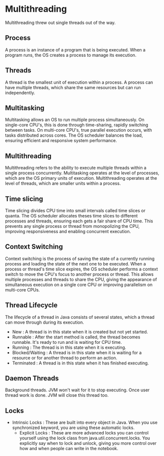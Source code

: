 # Multithreading

Multithreading threw out single threads out of the way.

## Process

A process is an instance of a program that is being executed. When a program runs, the OS creates a process to manage
its execution.

## Threads

A thread is the smallest unit of execution within a process. A process can have multiple threads, which share the same
resources but can run independently.

## Multitasking

Multitasking allows an OS to run multiple process simultaneously. On single-core CPU's, this is done through 
time-sharing, rapidly switching between tasks. On multi-core CPU's, true parallel execution occurs, with tasks 
distributed across cores. The OS scheduler balances the load, ensuring efficient and responsive system performance.

## Multithreading

Multithreading refers to the ability to execute multiple threads within a single process concurrently.
Multitasking operates at the level of processes, which are the OS primary units of execution.
Multithreading operates at the level of threads, which are smaller units within a process.

## Time slicing

Time slicing divides CPU time into small intervals called time slices or quanta.
The OS scheduler allocates theses time slices to different processes and threads, ensuring each gets a fair share of 
CPU time.
This prevents any single process or thread from monopolizing the CPU, improving responsiveness and enabling concurrent
execution.

## Context Switching

Context switching is the process of saving the state of a currently running process and loading the state of the next 
one to be executed.
When a process or thread's time slice expires, the OS scheduler performs a context switch to move the CPU's focus to
another process or thread.
This allows multiple processes and threads to share the CPU, giving the appearance of simultaneous execution on a 
single core CPU or improving parallelism on multi-core CPUs.

## Thread Lifecycle

The lifecycle of a thread in Java consists of several states, which a thread can move through during its execution.
- New : A thread is in this state when it is created but not yet started.
- Runnable : After the start method is called, the thread becomes runnable. It's ready to run and is waiting for CPU 
             time.
- Running : The thread is in this state when it is executing.
- Blocked/Waiting : A thread is in this state when it is waiting for a resource or for another thread to perform an
                    action.
- Terminated : A thread is in this state when it has finished executing.

## Daemon Threads

Background threads. JVM won't wait for it to stop executing. Once user thread work is done. JVM will close this thread
too.

## Locks

- Intrinsic Locks : These are built into every object in Java. When you use synchronized keyword, you are using these
                    automatic locks.
  - Explicit Locks : These are more advanced locks you can control yourself using the lock class from 
                     java.util.concurrent.locks. You explicitly say when to lock and unlock, giving you more control
                     over how and when people can write in the notebook.